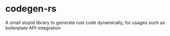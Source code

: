 # codegen-rs
A small stupid library to generate rust code dynamically, 
for usages such as boilerplate API-integration

